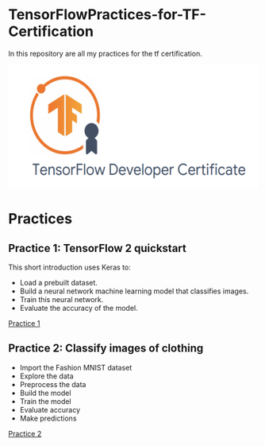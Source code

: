 # TensorFlowPractices-for-TF-Certification
In this repository are all my practices for the tf certification.

<img src="images/tfcertification.png" />

# Practices

## Practice 1: TensorFlow 2 quickstart
This short introduction uses Keras to:
* Load a prebuilt dataset.
* Build a neural network machine learning model that classifies images.
* Train this neural network.
* Evaluate the accuracy of the model.

[Practice 1](TFpractice1MNIST.py)


## Practice 2: Classify images of clothing

* Import the Fashion MNIST dataset
* Explore the data
* Preprocess the data
* Build the model
* Train the model
* Evaluate accuracy 
* Make predictions 

[Practice 2](TFpractice2MNIST.py)